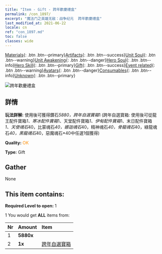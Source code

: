 ```yaml
---
title: "Item - Gift - 跨年歡慶禮盒"
permalink: /con_1897/
excerpt: "魔法门之英雄无敌：战争纪元  跨年歡慶禮盒"
last_modified_at: 2021-06-22
locale: cn
ref: "con_1897.md"
toc: false
classes: wide
---
```

 [Materials](/ItemsCN/){: .btn .btn--primary}[Artifacts](/ItemsCN/Artifacts/){: .btn .btn--success}[Unit Soul](/ItemsCN/UnitSoul/){: .btn .btn--warning}[Unit Awakening](/ItemsCN/UnitAwakening/){: .btn .btn--danger}[Hero Soul](/ItemsCN/HeroSoul/){: .btn .btn--info}[Hero Skill](/ItemsCN/HeroSkill/){: .btn .btn--primary}[Gift](/ItemsCN/Gift/){: .btn .btn--success}[Event related](/ItemsCN/Events/){: .btn .btn--warning}[Avatars](/ItemsCN/Avatars/){: .btn .btn--danger}[Consumables](/ItemsCN/Consumables/){: .btn .btn--info}[Unknown](/ItemsCN/Unknown/){: .btn .btn--primary}

 ![跨年歡慶禮盒](/images/t/i_907074.png)

## 詳情
 **玩法詳解:** 使用後可獲得鑽石*5880，跨年自選寶箱*1 (跨年自選寶箱: 使用後可從龍王配件寶箱*1、寒冰配件寶箱*1、天堂配件寶箱*1、伊甸配件寶箱*1、末日配件寶箱*1、天使魂石*40，比蒙魂石*40，娜迦魂石*40，精神魂石*40，骨龍魂石*40，綠龍魂石*40，黑龍魂石*40，惡魔魂石*40中任選1個獲得)

 **Quality:** <span style="color: #FF8C00">OK</span>

 **Type:** Gift

## Gather

  None

## This item contains:

 **Required Level to open:** 1

 1 You would get **ALL** items  from:

  | Nr | Amount |     Item    |
  |:---|:-------|:------------|
  | 1 |  **5880x** | <i class="fas fa-gem"/> |  | 
  | 2 |  **1x** | [跨年自選寶箱](/cn/Items/con_1904/) |  | 

